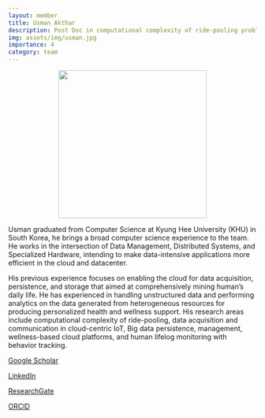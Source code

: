 ```yaml
---
layout: member
title: Usman Akthar
description: Post Doc in computational complexity of ride-pooling problems.
img: assets/img/usman.jpg
importance: 4
category: team
---
```


<center><img src="{{ site.baseurl }}/assets/img/usman.jpg" height="300" width="300"></center>


Usman graduated from  Computer Science at  Kyung Hee University  (KHU)  in
South Korea, he brings a broad computer science experience to the team. He
works   in   the   intersection   of   Data   Management,   Distributed   Systems,   and
Specialized   Hardware,   intending   to   make   data-intensive   applications   more
efficient   in   the   cloud   and   datacenter.   

His   previous   experience   focuses   on enabling the cloud for data acquisition, persistence, and storage that aimed at
comprehensively mining human’s daily life. He  has experienced  in handling
unstructured   data   and   performing   analytics   on   the   data   generated   from
heterogeneous   resources   for   producing   personalized   health   and   wellness
support. His research areas include computational complexity of ride-pooling,
data acquisition and communication in cloud-centric IoT, Big data persistence,
management, wellness-based  cloud  platforms,  and  human  lifelog  monitoring
with behavior tracking. 

[Google   Scholar](https://scholar.google.com/citations?user=3AgoskwAAAAJ&hl=en)

[LinkedIn](https://www.linkedin.com/in/usmanakhtar/)

[ResearchGate](https://www.researchgate.net/profile/Usman-Akhtar)

[ORCID](https://orcid.org/my-orcid?orcid=0000-0003-4553-0550)
